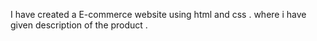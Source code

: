I have created a E-commerce website using html and css . where i have given description of the product .
